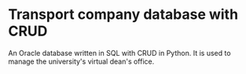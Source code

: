 # Transport company database with CRUD
An Oracle database written in SQL with CRUD in Python. It is used to manage the university's virtual dean's office.
